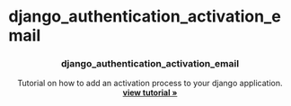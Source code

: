 # django_authentication_activation_email
<p align="center">
    

  <h3 align="center">django_authentication_activation_email</h3>

  <p align="center">
    Tutorial on how to add an activation process to your django application.
    <br />
    <a href="https://www.thedjangoguy.com/documentation/registration-with-email-activation/"><strong>view tutorial »</strong></a>
    <br />
  </p>
</p>
